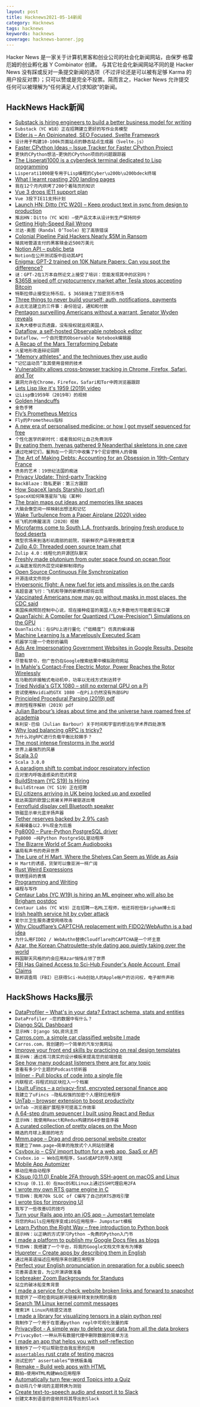 ```yaml
---
layout: post
title: Hacknews2021-05-14新闻
category: Hacknews
tags: hacknews
keywords: hacknews
coverage: hacknews-banner.jpg
---
```


Hacker News 是一家关于计算机黑客和创业公司的社会化新闻网站，由保罗·格雷厄姆的创业孵化器 Y Combinator 创建。
与其它社会化新闻网站不同的是 Hacker News 没有踩或反对一条提交新闻的选项（不过评论还是可以被有足够 Karma 的用户投反对票）；只可以赞或是完全不投票。简而言之，Hacker News 允许提交任何可以被理解为“任何满足人们求知欲”的新闻。

## HackNews Hack新闻


- [Substack is hiring engineers to build a better business model for writing](https://substack.com/jobs)
- `Substack（YC W18）正在招聘建立更好的写作业务模型`
- [Elder.js – An Opinionated, SEO Focused, Svelte Framework](https://elderguide.com/tech/elderjs/)
- `设计用于构建10-100k页面站点的静态站点生成器（Svelte.js）`
- [Faster CPython Ideas – Issue Tracker for Faster CPython Project](https://github.com/faster-cpython/ideas)
- `更快的CPython想法–更快的CPython项目的问题跟踪器`
- [The Lisperati1000 is a cyberdeck terminal dedicated to Lisp programming](https://www.hackster.io/news/the-lisperati1000-is-a-cyberdeck-terminal-dedicated-to-lisp-programming-bb564f2ffcff)
- `Lisperati1000是专用于Lisp编程的Cyber\u200b\u200bdeck终端`
- [What I learnt roasting 200 landing pages](https://blog.roastmylandingpage.com/landing-page-roasts/)
- `我在12个月内烘烤了200个着陆页的知识`
- [Vue 3 drops IE11 support plan](https://github.com/vuejs/rfcs/blob/master/active-rfcs/0038-vue3-ie11-support.md)
- `Vue 3投下IE11支持计划`
- [Launch HN: Ditto (YC W20) – Keep product text in sync from design to production](item?id=27142930)
- `推出HN：Ditto（YC W20）–使产品文本从设计到生产保持同步`
- [Getting High-Speed Rail Wrong](https://pedestrianobservations.com/2021/05/12/randal-otoole-gets-high-speed-rail-wrong/)
- `兰达·奥图（Randal O’Toole）犯了高铁错误`
- [Colonial Pipeline Paid Hackers Nearly $5M in Ransom](https://www.bloomberg.com/news/articles/2021-05-13/colonial-pipeline-paid-hackers-nearly-5-million-in-ransom)
- `殖民地管道支付的黑客赎金近500万美元`
- [Notion API – public beta](https://developers.notion.so)
- `Notion在公开测试版中启动其API`
- [Enigma: GPT-2 trained on 10K Nature Papers: Can you spot the difference?](https://stefanzukin.com/enigma/)
- `谜：GPT-2在1万本自然论文上接受了培训：您能发现其中的区别吗？`
- [$365B wiped off cryptocurrency market after Tesla stops accepting Bitcoin](https://www.cnbc.com/2021/05/13/bitcoin-btc-price-falls-after-tesla-stops-car-purchases-with-crypto.html)
- `特斯拉停止接受比特币后，$ 365B抹去了加密货币市场`
- [Three things to never build yourself: auth, notifications, payments](https://www.courier.com/blog/the-three-things-to-never-build-in-your-app)
- `永远无法建立的三件事：身份验证，通知和付款`
- [Pentagon surveilling Americans without a warrant, Senator Wyden reveals](https://www.vice.com/en/article/88ng8x/pentagon-americans-surveillance-without-warrant-internet-browsing)
- `五角大楼参议员透露，没有授权就监视美国人`
- [Dataflow, a self-hosted Observable notebook editor](https://observablehq.com/@asg017/introducing-dataflow)
- `Dataflow，一个自托管的Observable Notebook编辑器`
- [A Recap of the Mars Terraforming Debate](https://nautil.us/issue/100/outsiders/should-we-terraform-mars-lets-recap)
- `火星地形改造辩论回顾`
- ["Memory athletes" and the techniques they use audio](https://www.bbc.co.uk/programmes/m000tmm1)
- `“记忆运动员”及其使用音频的技术`
- [Vulnerability allows cross-browser tracking in Chrome, Firefox, Safari, and Tor](https://fingerprintjs.com/blog/external-protocol-flooding/)
- `漏洞允许在Chrome，Firefox，Safari和Tor中跨浏览器跟踪`
- [Lets Lisp like it's 1959 (2019) video](https://www.youtube.com/watch?v=hGY3uBHVVr4)
- `让Lisp像1959年（2019年）的视频`
- [Golden Handcuffs](https://avc.com/2021/05/golden-handcuffs-2/)
- `金色手铐`
- [Fly’s Prometheus Metrics](https://fly.io/blog/measuring-fly/)
- `Fly的Prometheus指标`
- [A new era of personalised medicine: or how I got myself sequenced for free](https://souradip.mookerj.ee/blog/free-sequencing)
- `个性化医学的新时代：或者我如何让自己免费测序`
- [By eating them, hyenas gathered 9 Neanderthal skeletons in one cave](https://arstechnica.com/science/2021/05/archaeologists-found-9-neanderthal-skeletons-in-an-italian-cave/)
- `通过吃掉它们，鬣狗在一个洞穴中收集了9个尼安德特人的骨骼`
- [The Art of Making Debts: Accounting for an Obsession in 19th-Century France](https://publicdomainreview.org/essay/the-art-of-making-debts)
- `债务的艺术：19世纪法国的痴迷`
- [Privacy Update: Third-party Tracking](https://www.backblaze.com/blog/privacy-update-third-party-tracking/?date=May13)
- `BackBlaze：隐私更新：第三方跟踪`
- [How SpaceX lands Starship (sort of)](https://thomas-godden.medium.com/how-spacex-lands-starship-sort-of-ee96cdde650b)
- `SpaceX如何降落星际飞船（某种）`
- [The brain maps out ideas and memories like spaces](https://www.quantamagazine.org/the-brain-maps-out-ideas-and-memories-like-spaces-20190114/)
- `大脑会像空间一样映射出想法和记忆`
- [Wake Turbulence from a Paper Airplane (2020) video](https://www.youtube.com/watch?v=jYbRARW9q2s)
- `纸飞机的唤醒湍流（2020）视频`
- [Microfarms come to South L.A. frontyards, bringing fresh produce to food deserts](https://www.latimes.com/california/story/2021-05-13/asante-microfarms-jamiah-hargins-south-la-fresh-food-produce)
- `微型农场来到洛杉矶南部的前院，将新鲜农产品带到粮食荒漠`
- [Zulip 4.0: Threaded open source team chat](https://blog.zulip.com/2021/05/13/zulip-4-0-released/)
- `Zulip 4.0：线程化的开源团队聊天`
- [Freshly made plutonium from outer space found on ocean floor](https://www.npr.org/2021/05/13/996499035/freshly-made-plutonium-from-outer-space-found-on-ocean-floor)
- `从海底发现的外层空间新鲜制得的p`
- [Open Source Continuous File Synchronization](https://github.com/syncthing/syncthing)
- `开源连续文件同步`
- [Hypersonic flight: A new fuel for jets and missiles is on the cards](https://www.economist.com/science-and-technology/2021/05/15/a-new-fuel-for-jets-and-missiles-is-on-the-cards)
- `高超音速飞行：飞机和导弹的新燃料即将出现`
- [Vaccinated Americans now may go without masks in most places, the CDC said](https://www.nytimes.com/2021/05/13/health/cdc-masks-guidance.html)
- `美国疾病预防控制中心说，现在接种疫苗的美国人在大多数地方可能都没有口罩`
- [QuanTaichi: A Compiler for Quantized (“Low-Precision”) Simulations on the GPU](https://yuanming.taichi.graphics/publication/2021-quantaichi/)
- `QuanTaichi：在GPU上进行量化（“低精度”）仿真的编译器`
- [Machine Learning Is a Marvelously Executed Scam](https://www.lastweekinaws.com/blog/machine-learning-is-a-marvelously-executed-scam/)
- `机器学习是一个奇妙的骗局`
- [Ads Are Impersonating Government Websites in Google Results, Despite Ban](https://themarkup.org/google-the-giant/2021/05/13/ads-are-impersonating-government-websites-in-google-results-despite-ban)
- `尽管有禁令，但广告仍在Google搜索结果中模拟政府网站`
- [In Mahle's Contact-Free Electric Motor, Power Reaches the Rotor Wirelessly](https://spectrum.ieee.org/cars-that-think/transportation/advanced-cars/mahles-electric-motor-says-look-ma-no-contacts)
- `在马勒的非接触式电动机中，功率以无线方式到达转子`
- [Tried Nvidia's GTX 1080 – still no external GPU on a Pi](https://www.jeffgeerling.com/blog/2021/tried-nvidias-gtx-1080-still-no-external-gpu-on-pi)
- `尝试使用Nvidia的GTX 1080 –在Pi上仍然没有外部GPU`
- [Principled Procedural Parsing (2019) pdf](https://norswap.com/pubs/thesis.pdf)
- `原则性程序解析（2019）pdf`
- [Julian Barbour’s ideas about time and the universe have roamed free of academia](https://nautil.us/issue/100/outsiders/the-country-gentleman-of-physics)
- `朱利安·巴伯（Julian Barbour）关于时间和宇宙的想法在学术界四处游荡`
- [Why load balancing gRPC is tricky?](https://majidfn.com/blog/20201222-grpc-load-balancing/)
- `为什么对gRPC进行负载平衡比较棘手？`
- [The most intense firestorms in the world](https://www.bbc.com/future/article/20210513-the-most-intense-firestorms-in-the-world)
- `世界上最强烈的风暴`
- [Scala 3.0](https://github.com/lampepfl/dotty/releases/tag/3.0.0)
- `Scala 3.0.0`
- [A paradigm shift to combat indoor respiratory infection](https://drive.google.com/file/d/1_aMgbcDdvbUv5ehmhMeZ4NlVHzKxIMUC/view)
- `应对室内呼吸道感染的范式转变`
- [BuildStream (YC S19) Is Hiring](https://www.ycombinator.com/companies/buildstream/jobs/QV84ghp-full-stack-engineer-laravel-bootstrap-js-remote-ok)
- `BuildStream（YC S19）正在招聘`
- [EU citizens arriving in UK being locked up and expelled](https://www.theguardian.com/politics/2021/may/13/eu-citizens-arriving-in-uk-being-locked-up-and-expelled)
- `抵达英国的欧盟公民被关押并被驱逐出境`
- [Ferrofluid display cell Bluetooth speaker](https://hackaday.io/project/179136-ferrofluid-display-cell-bluetooth-speaker)
- `铁磁显示单元蓝牙扬声器`
- [Tether reserves backed by 2.9% cash](https://www.ft.com/content/529eb4e6-796a-4e81-8064-5967bbe3b4d9)
- `系绳储备以2.9％现金为后盾`
- [Pg8000 – Pure-Python PostgreSQL driver](https://github.com/tlocke/pg8000)
- `Pg8000 –纯Python PostgreSQL驱动程序`
- [The Bizarre World of Scam Audiobooks](https://www.vice.com/en/article/dyvgaq/bot-gibberish-audio-books-scam)
- `骗局有声书的奇异世界`
- [The Lure of H Mart, Where the Shelves Can Seem as Wide as Asia](https://www.nytimes.com/2021/05/11/dining/h-mart.html)
- `H Mart的诱惑，货架可以像亚洲一样广阔`
- [Rust Weird Expressions](https://github.com/rust-lang/rust/blob/master/src/test/ui/weird-exprs.rs)
- `铁锈怪异的表情`
- [Programming and Writing](http://antirez.com/news/135)
- `编程与写作`
- [Centaur Labs (YC W19) is hiring an ML engineer who will also be Brigham postdoc](https://www.centaurlabs.com/careers/postdoctoral-machine-learning-engineer)
- `Centaur Labs（YC W19）正在招聘一名ML工程师，他还将担任Brigham博士后`
- [Irish health service hit by cyber attack](https://www.bbc.co.uk/news/world-europe-57111615)
- `爱尔兰卫生服务遭受网络攻击`
- [Why Cloudflare’s CAPTCHA replacement with FIDO2/WebAuthn is a bad idea](https://herrjemand.medium.com/why-cloudflares-captcha-replacement-with-fido2-webauthn-is-a-really-bad-idea-d5487f6c7566)
- `为什么用FIDO2 / WebAuthn替换Cloudflare的CAPTCHA是一个坏主意`
- [Azar, the Korean Chatroulette-style dating app quietly taking over the world](https://restofworld.org/2021/azar-match-dating-apps/)
- `韩国聊天风格的约会应用Azar悄悄占领了世界`
- [FBI Has Gained Access to Sci-Hub Founder's Apple Account, Email Claims](https://torrentfreak.com/fbi-has-gained-access-to-sci-hub-founders-apple-account-email-claims-210513/)
- `联邦调查局（FBI）已获得Sci-Hub创始人的Apple帐户的访问权，电子邮件声称`


## HackShows Hacks展示

- [ DataProfiler – What's in your data? Extract schema, stats and entities](https://github.com/capitalone/DataProfiler)
- `DataProfiler –您的数据中有什么？`
- [ Django SQL Dashboard](https://django-sql-dashboard.datasette.io/en/latest/)
- `显示HN：Django SQL资讯主页`
- [ Carros.com, a simple car classified website I made](https://carros.com)
- `Carros.com，我创建的一个简单的汽车分类网站`
- [ Improve your front end skills by practicing on real design templates](https://www.codewell.cc/?ref=hn)
- `展示HN：通过练习真实的设计模板来提高您的前端技能`
- [ See how many podcast listeners there are for any topic](https://rephonic.com/tools/podcast-reach)
- `查看有多少个主题的Podcast侦听器`
- [ Inliner - Pull blocks of code into a single file](http://inliner.io/)
- `内联程式-将程式码区块拉入一个档案`
- [ I built uFincs – a privacy-first, encrypted personal finance app](https://ufincs.com)
- `我建立了uFincs –隐私权强的加密个人理财应用程序`
- [ UnTab – browser extension to boost productivity](https://getuntab.now.sh)
- `UnTab –浏览器扩展程序可提高工作效率`
- [ A 64-step drum sequencer I built using React and Redux](http://Sequencer64.com)
- `显示HN：我使用React和Redux构建的64步鼓音序器`
- [ A curated collection of pretty places on the Moon](https://lunasights.jatan.space/)
- `精选的月球上美丽的地方`
- [ Mmm.page – Drag and drop personal website creator](https://build.mmm.page)
- `我建立了mmm.page→简单的拖放式个人网站创建者`
- [ Csvbox.io – CSV import button for a web app, SaaS or API](https://csvbox.io)
- `Csvbox.io – Web应用程序，SaaS或API的导入按钮`
- [ Mobile App Automizer](https://github.com/Trendyol/mobile-app-automizer)
- `移动应用自动程序`
- [ K3sup (0.11.0) Enable 2FA through SSH-agent on macOS and Linux](https://github.com/alexellis/k3sup/releases/tag/0.11.0)
- `K3sup（0.11.0）在macOS和Linux上通过SSH代理启用2FA`
- [ I wrote my own RTS game engine in C](https://github.com/eduard-permyakov/permafrost-engine)
- `节目HN：我用70k SLOC of C编写了自己的RTS游戏引擎`
- [ I wrote tips for improving UI](https://fifty.user-interface.io/)
- `我写了一些改善UI的技巧`
- [ Turn your Rails app into an iOS app – Jumpstart template](https://jumpstartrails.com/ios)
- `将您的Rails应用程序变成iOS应用程序– Jumpstart模板`
- [ Learn Python the Right Way – free introduction to Python book](https://learnpythontherightway.com)
- `展示HN：以正确的方式学习Python –免费的Python入门书`
- [ I made a platform to publish my Google Docs files as blogs](https://hexo.press)
- `节目HN：我搭建了一个平台，将我的Google文档文件发布为博客`
- [ Hupreter – Create apps by describing them in English](item?id=27142897)
- `通过用英语描述应用程序来创建应用程序`
- [ Perfect your English pronunciation in preparation for a public speech](https://recognizedpronunciation.com)
- `完善英语发音，为公开演讲做准备`
- [ Icebreaker Zoom Backgrounds for Standups](https://www.bored.social/icebreaker-zoom-backgrounds)
- `站立的破冰船变焦背景`
- [ I made a service for check website broken links and forward to snapshot](https://urlfreezer.com)
- `我提供了一项检查网站断开链接并转发到快照的服务`
- [ Search 1M Linux kernel commit messages](https://linux-commits-search.typesense.org/)
- `搜索1M Linux内核提交消息`
- [ I made a library for visualizing tensors in a plain python repl](https://github.com/shawwn/sparkvis)
- `我制作了一个用于在普通python repl中可视化张量的库`
- [ PrivacyBot - A simple way to delete your data from all the data brokers](https://privacybot.io/)
- `PrivacyBot-一种从所有数据代理中删除数据的简单方法`
- [ I made an app that helps you with self-reflection](item?id=27146742)
- `我制作了一个可以帮助您自我反思的应用`
- [ `assertables` rust crate of testing macros](https://github.com/sixarm/assertables-rust-crate)
- `测试宏的“ assertables”铁锈板条箱`
- [ Remake – Build web apps with HTML](https://remaketheweb.com/)
- `翻拍–使用HTML构建Web应用程序`
- [ Automatically turn few-word Topics into a Quiz](https://www.revision.ai/quiz?v)
- `自动将几个单词的主题转换为测验`
- [ Create text-to-speech audio and export it to Slack](https://docs.api.audio/docs/create-an-audio-message-and-share-it-on-slack)
- `创建文本到语音的音频并将其导出到Slack`

